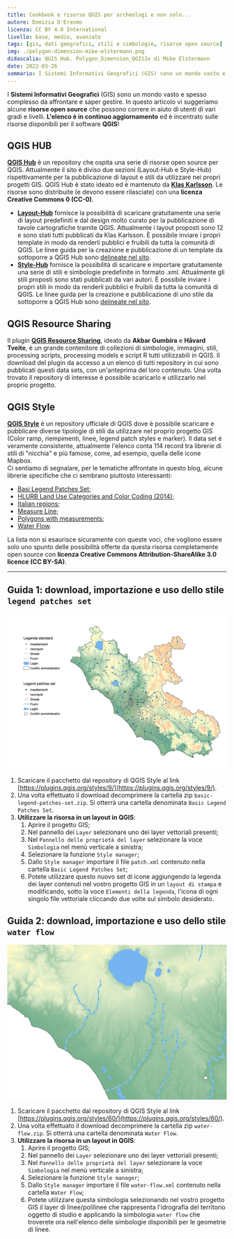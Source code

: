 ```yaml
---
title: Cookbook e risorse QGIS per archeologi e non solo...
autore: Domizia D'Erasmo
licenza: CC BY 4.0 International
livello: base, medio, avanzato
tags: [gis, dati geografici, stili e simbologie, risorse open source]
img: ./polygon-dimension-mike-elstermann.png
didascalia: QGIS Hub. Polygon_Dimension_QGIS3x di Mike Elstermann
date: 2022-03-26
sommario: I Sistemi Informativi Geografici (GIS) sono un mondo vasto e spesso complesso da affrontare e saper gestire. In questo articolo vi suggeriamo alcune risorse open source che possono correre in aiuto di utenti di vari gradi e livelli. L'elenco è in continuo aggiornamento ed è incentrato sulle risorse disponibili per il software QGIS..
---
```


I **Sistemi Informativi Geografici** (GIS) sono un mondo vasto e spesso complesso da affrontare e saper gestire. In questo articolo vi suggeriamo alcune **risorse open source** che possono correre in aiuto di utenti di vari gradi e livelli. **L'elenco è in continuo aggiornamento** ed è incentrato sulle risorse disponibili per il software **QGIS**!

## QGIS HUB

[**QGIS Hub**](http://qgis-hub.fast-page.org/index.php#) è un repository che ospita una serie di risorse open source per QGIS. Attualmente il sito è diviso due sezioni (Layout-Hub e Style-Hub) rispettivamente per la pubblicazione di layout e stili da utilizzare nei propri progetti GIS. QGIS Hub è stato ideato ed è mantenuto da [**Klas Karlsson**](https://twitter.com/klaskarlsson). Le risorse sono distribuite (e devono essere rilasciate) con una **licenza Creative Commons 0 (CC-0)**.

- [**Layout-Hub**](http://qgis-hub.fast-page.org/layouts.php) fornisce la possibilità di scaricare gratuitamente una serie di layout predefiniti e dal design molto curato per la pubblicazione di tavole cartografiche  tramite QGIS. Attualmente i layout proposti sono 12 e sono stati tutti pubblicati da Klas Karlsson. È possibile inviare i propri template in modo da renderli pubblici e fruibili da tutta la comunità di QGIS. Le linee guida per la creazione e pubblicazione di un template da sottoporre a QGIS Hub sono [delineate nel sito](http://qgis-hub.fast-page.org/index.php).
- [**Style-Hub**](http://qgis-hub.fast-page.org/styles.php) fornisce la possibilità di scaricare e importare gratuitamente una serie di stili e simbologie predefinite in formato .xml. Attualmente gli stili proposti sono stati pubblicati da vari autori. È possibile inviare i propri stili in modo da renderli pubblici e fruibili da tutta la comunità di QGIS. Le linee guida per la creazione e pubblicazione di uno stile da sottoporre a QGIS Hub sono [delineate nel sito](http://qgis-hub.fast-page.org/index.php).

## QGIS Resource Sharing

Il plugin [**QGIS Resource Sharing**](https://plugins.qgis.org/plugins/qgis_resource_sharing/), ideato da **Akbar Gumbira** e **Håvard Tveite**, è un grande contenitore di collezioni di simbologie, immagini, stili, processing scripts, processing models e script R tutti utilizzabili in QGIS. Il download del plugin da accesso a un elenco di tutti repository in cui sono pubblicati questi data sets, con un'anteprima del loro contenuto. Una volta trovato il repository di interesse è possibile scaricarlo e utilizzarlo nel proprio progetto.

## QGIS Style

[**QGIS Style**]((https://plugins.qgis.org/styles/?page=1&&order_by=-upload_date&&is_gallery=true&&)) è un repository ufficiale di QGIS dove è possibile scaricare e pubblicare diverse tipologie di stili da utilizzare nel proprio progetto GIS (Color ramp, riempimenti, linee, legend patch styles e marker).
Il data set è veramente consistente, attualmente l'elenco conta 114 record tra librerie di stili di "nicchia" e più famose, come, ad esempio, quella delle icone Mapbox.  
Ci sentiamo di segnalare, per le tematiche affrontate in questo blog, alcune librerie specifiche che ci sembrano piuttosto interessanti:

- [Basi Legend Patches Set](https://plugins.qgis.org/styles/9/);
- [HLURB Land Use Categories and Color Coding (2014)](https://plugins.qgis.org/styles/62/);
- [Italian regions](https://plugins.qgis.org/styles/7/);
- [Measure Line](https://plugins.qgis.org/styles/5/);
- [Polygons with measurements](https://plugins.qgis.org/styles/21/);
- [Water Flow](https://plugins.qgis.org/styles/60/).

La lista non si esaurisce sicuramente con queste voci, che vogliono essere solo uno spunto delle possibilità offerte da questa risorsa completamente open source con **licenza Creative Commons Attribution-ShareAlike 3.0 licence (CC BY-SA)**.

---


## Guida 1: download, importazione e uso dello stile `legend patches set`

![Test Patches set](./legend-patches-set.jpeg)

1. Scaricare il pacchetto dal repository di QGIS Style al link [https://plugins.qgis.org/styles/9/](https://plugins.qgis.org/styles/9/).
1. Una volta effettuato il download decomprimere la cartella zip `basic-legend-patches-set.zip`. Si otterrà una cartella denominata `Basic Legend Patches Set`.
1. **Utilizzare la risorsa in un layout in QGIS**:
   1. Aprire il progetto GIS;
   1. Nel pannello dei `Layer` selezionare uno dei layer vettoriali presenti;
   1. Nel `Pannello delle proprietà del layer` selezionare la voce `Simbologia` nel menù verticale a sinistra;
   1. Selezionare la funzione `Style manager`;
   1. Dallo `Style manager` importare il file `patch.xml` contenuto nella cartella `Basic Legend Patches Set`;
   1. Potete utilizzare questo nuovo set di icone aggiungendo la legenda dei layer contenuti nel vostro progetto GIS in un `layout di stampa` e modificando, sotto la voce `Elementi della legenda`, l'icona di ogni singolo file vettoriale cliccando due volte sul simbolo desiderato.

## Guida 2:  download, importazione e uso dello stile `water flow`

![water-flow.jpeg](water-flow.jpeg)

1. Scaricare il pacchetto dal repository di QGIS Style al link [https://plugins.qgis.org/styles/60/](https://plugins.qgis.org/styles/60/).
1. Una volta effettuato il download decomprimere la cartella zip `water-flow.zip`. Si otterrà una cartella denominata `Water Flow`.
1. **Utilizzare la risorsa in un layout in QGIS**:
   1. Aprire il progetto GIS;
   1. Nel pannello dei `Layer` selezionare uno dei layer vettoriali presenti;
   1. Nel `Pannello delle proprietà del layer` selezionare la voce `Simbologia` nel menù verticale a sinistra;
   1. Selezionare la funzione `Style manager`;
   1. Dallo `Style manager` importare il file `water-flow.xml` contenuto nella cartella `Water Flow`;
   1. Potete utilizzare questa simbologia selezionando nel vostro progetto GIS il layer di linee/polilinee che rappresenta l'idrografia del territorio oggetto di studio e applicando la simbologia `water flow` che troverete ora nell'elenco delle simbologie disponibili per le geometrie di linee.  
